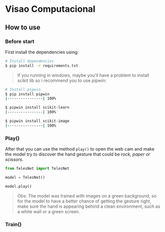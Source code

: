 # Visao Computacional

## How to use

### Before start

First install the dependencies using:

```bash
# Install dependencies
$ pip install -r requirements.txt

```

> If you running in windows, maybe you'll have a problem to install scikit lib so i recommend you to use pipwin:

```bash
# Install pipwin
$ pip install pipwin
|----------------| 100%

$ pipwin install scikit-learn
|----------------| 100%

$ pipwin install scikit-image
|----------------| 100%

```

### Play()

After that you can use the method `play()` to open the web cam and make the model try to discover the hand gesture that could be _rock, paper or scissors_.

```python
from TelesNet import TelesNet

model = TelesNet()

model.play()

```

> Obs: The model was trained with images on a green background, so for the model to have a better chance of getting the gesture right, make sure the hand is appearing behind a clean environment, such as a white wall or a green screen.

### Train()
